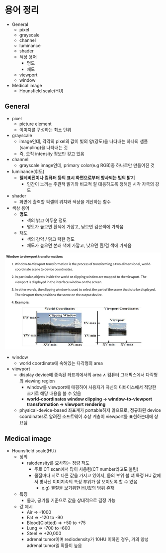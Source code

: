 # 용어 정리

- General
  - pixel
  - grayscale
  - channel
  - luminance
  - shader
  - 색상 용어
    - 명도
    - 채도
  - viewport
  - window
- Medical image
  - Hounsfield scale(HU)

## General

- pixel
  - picture element
  - 이미지를 구성하는 최소 단위
- grayscale
  - image인데, 각각의 pixel의 값이 빛의 양(강도)을 나타내는 하나의 샘플(sampling)을 나타내는 것
  - 즉, 오직 intensity 정보만 갖고 있음
- channel
  - grayscale image인데, primary color(e.g RGB)중 하나로만 만들어진 것
- luminance(휘도)
  - **텔레비전이나 컴퓨터 등의 표시 화면으로부터 방사되는 빛의 밝기**
    - 인간이 느끼는 주관적 밝기와 비교적 잘 대응하도록 정해진 시각 자극의 강도
- shader
  - 화면에 출력할 픽셀의 위치와 색상을 계산하는 함수
- 색상 용어
  - **명도**
    - 색의 밝고 어두운 정도
    - 명도가 높으면 흰색에 가깝고, 낮으면 검은색에 가까움
  - 채도
    - 색의 강약 / 맑고 탁한 정도
    - 채도가 높으면 본래 색에 가깝고, 낮으면 흰/검 색에 가까움

![](./images/image_processing/window_and_viewport1.png)

- window
  - world coordinate에 속해있는 다각형의 area
- viewport
  - display device에 종속된 좌표계에서의 area ∧ 컴퓨터 그래픽스에서 다각형의 viewing region
    - window를 viewport에 매핑하여 사용자가 자신의 디바이스에서 적당한 크기로 해당 내용을 볼 수 있음
    - **world-coordinates window clipping -> window-to-viewport transformation -> viewport rendering**
  - physical-device-based 좌표계가 portable하지 않으므로, 정규화된 device coordinates로 알려진 소프트웨어 추상 계층이 viewport를 표현하는데에 상요됨

## Medical image

- Hounsfield scale(HU)
  - 정의
    - raiodensity를 묘사하는 정량 척도
      - 주로 CT scan에서 많이 사용됨(CT number라고도 불림)
      - 물질마다 서로 다른 값을 가지고 있어서, 몸의 부위 볼 떄 특정 HU 값에서 방사선 이미지속의 특정 부위가 잘 보이도록 할 수 있음
        - e.g) 결절을 보기위한 HU값의 범위 존재
  - 특징
    - 물과, 공기를 기준으로 값을 상대적으로 결정 가능
  - 값 예시
    - Air => -1000
    - Fat => -120 to -90
    - Blood(Clotted) => +50 to +75
    - Lung => -700 to -600
    - Steel => +20,000
    - adrenal tumor이며 rediodensity가 10HU 이하인 경우, 거의 양성 adrenal tumor일 확률이 높음
